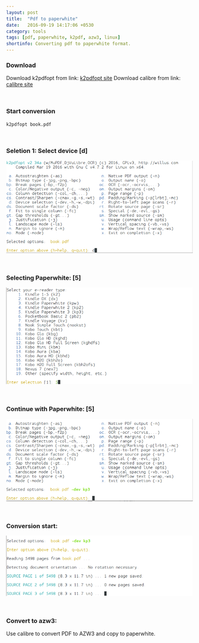 ```yaml
---
layout: post
title:  "Pdf to paperwhite"
date:   2016-09-19 14:17:06 +0530
category: tools
tags: [pdf, paperwhite, k2pdf, azw3, linux]
shortinfo: Converting pdf to paperwhite format.
---
```

### Download
Download k2pdfopt from link: [k2pdfopt site](http://www.willus.com/k2pdfopt/)
Download calibre from link: [calibre site](https://calibre-ebook.com/download)

&nbsp;

### Start conversion

```bash
k2pdfopt book.pdf
```

&nbsp;

### Seletion 1: Select device [d]

![k2pdfopt device selection](/images/k2pdf/k2pdfopt-device-selection.png "k2pdfopt device selection")

&nbsp;

### Selecting Paperwhite: [5]

![k2pdfopt select paperwhite](/images/k2pdf/k2pdfopt-paperwhite.png "k2pdfopt select paperwhite")

&nbsp;

### Continue with Paperwhite: [5]

![k2pdfopt finalize selection](/images/k2pdf/k2pdfopt-start-conversion.png "k2pdfopt finalize selection")

&nbsp;

### Conversion start:

![k2pdfopt conversion start](/images/k2pdf/k2pdfopt-pdf-convert-start.png "k2pdfopt conversion start")

&nbsp;

### Convert to azw3:
Use calibre to convert PDF to AZW3 and copy to paperwhite.

&nbsp;

&nbsp;





